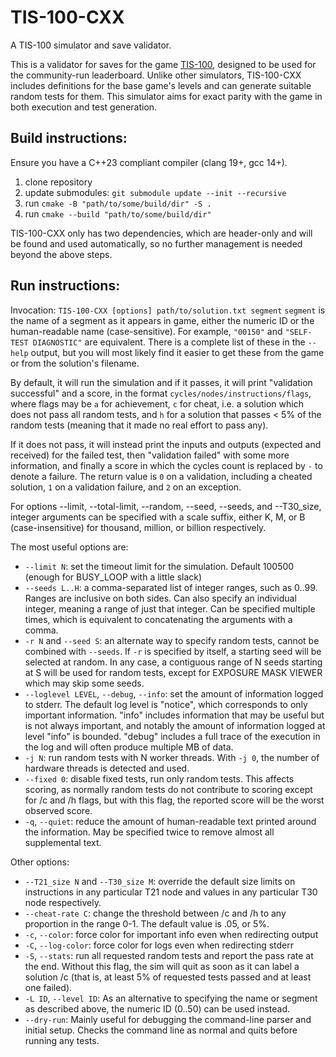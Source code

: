 # TIS-100-CXX
A TIS-100 simulator and save validator.

This is a validator for saves for the game
[TIS-100](https://zachtronics.com/tis-100/), designed to be used for the 
community-run leaderboard. Unlike other simulators, TIS-100-CXX includes
definitions for the base game's levels and can generate suitable random tests
for them. This simulator aims for exact parity with the game in both execution
and test generation.

## Build instructions:

Ensure you have a C++23 compliant compiler (clang 19+, gcc 14+).

1. clone repository
2. update submodules: `git submodule update --init --recursive`
2. run `cmake -B "path/to/some/build/dir" -S .`
3. run `cmake --build "path/to/some/build/dir"`

TIS-100-CXX only has two dependencies, which are header-only and will be found
and used automatically, so no further management is needed beyond the above
steps.

## Run instructions:

Invocation:
`TIS-100-CXX [options] path/to/solution.txt segment`
`segment` is the name of a segment as it appears in game, either the numeric ID
or the human-readable name (case-sensitive). For example, `"00150"` and
`"SELF-TEST DIAGNOSTIC"` are equivalent. There is a complete list of these in
the `--help` output, but you will most likely find it easier to get these from
the game or from the solution's filename. 

By default, it will run the simulation and if it passes, it will print
"validation successful" and a score, in the format 
`cycles/nodes/instructions/flags`, where flags may be `a` for achievement,
`c` for cheat, i.e. a solution which does not pass all random tests,
and `h` for a solution that passes < 5% of the random tests
(meaning that it made no real effort to pass any).

If it does not pass, it will instead print the inputs and outputs
(expected and received) for the failed test, then
"validation failed" with some more information, and finally a score in which
the cycles count is replaced by `-` to denote a failure. The return value is `0`
on a validation, including a cheated solution, `1` on a validation failure,
and `2` on an exception.

For options --limit, --total-limit, --random, --seed, --seeds, and --T30_size,
integer arguments can be specified with a scale suffix, either K, M, or B
(case-insensitive) for thousand, million, or billion respectively.

The most useful options are:
- `--limit N`: set the timeout limit for the simulation. Default 100500 (enough
  for BUSY_LOOP with a little slack)
- `--seeds L..H`: a comma-separated list of integer ranges, such as 0..99.
  Ranges are inclusive on both sides. Can also specify an individual integer,
  meaning a range of just that integer. Can be specified multiple times, which
  is equivalent to concatenating the arguments with a comma.
- `-r N` and `--seed S`: an alternate way to specify random tests, cannot be
  combined with `--seeds`. If `-r` is specified by itself, a starting seed will
  be selected at random. In any case, a contiguous range of N seeds starting at
  S will be used for random tests, except for EXPOSURE MASK VIEWER which may
  skip some seeds.
- `--loglevel LEVEL`, `--debug`, `--info`: set the amount of information logged
  to stderr. The default log level is "notice", which corresponds to only
  important information. "info" includes information that may be useful but is
  not always important, and notably the amount of information logged at level
  "info" is bounded. "debug" includes a full trace of the execution in the
  log and will often produce multiple MB of data.
- `-j N`: run random tests with N worker threads. With `-j 0`, the number of
  hardware threads is detected and used.
- `--fixed 0`: disable fixed tests, run only random tests. This affects scoring,
  as normally random tests do not contribute to scoring except for /c and /h
  flags, but with this flag, the reported score will be the worst observed
  score.
- `-q`, `--quiet`: reduce the amount of human-readable text printed around the
  information. May be specified twice to remove almost all supplemental text.
  
Other options:
- `--T21_size N` and `--T30_size M`: override the default size limits on
  instructions in any particular T21 node and values in any particular T30 node
  respectively.
- `--cheat-rate C`: change the threshold between /c and /h to any proportion in
  the range 0-1. The default value is .05, or 5%.
- `-c`, `--color`: force color for important info even when redirecting output
- `-C`, `--log-color`: force color for logs even when redirecting stderr
- `-S`, `--stats`: run all requested random tests and report the pass rate at
  the end. Without this flag, the sim will quit as soon as it can label a
  solution /c (that is, at least 5% of requested tests passed and at least one
  failed).
- `-L ID`, `--level ID`: As an alternative to specifying the name or segment as
  described above, the numeric ID (0..50) can be used instead.
- `--dry-run`: Mainly useful for debugging the command-line parser and initial
  setup. Checks the command line as normal and quits before running any tests.

